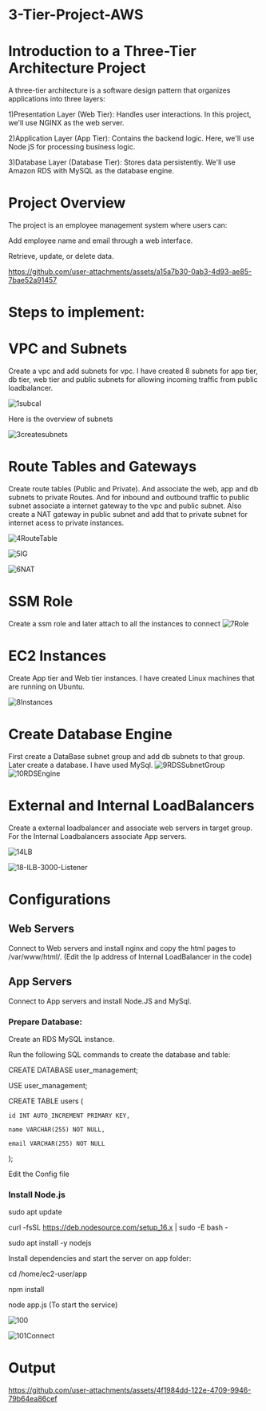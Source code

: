 # 3-Tier-Project-AWS

# Introduction to a Three-Tier Architecture Project
A three-tier architecture is a software design pattern that organizes applications into three layers:

1)Presentation Layer (Web Tier): Handles user interactions. In this project, we'll use NGINX as the web server.

2)Application Layer (App Tier): Contains the backend logic. Here, we'll use Node jS for processing business logic.

3)Database Layer (Database Tier): Stores data persistently. We'll use Amazon RDS with MySQL as the database engine.

# Project Overview
The project is an employee management system where users can:

Add employee name and email through a web interface.

Retrieve, update, or delete data.


https://github.com/user-attachments/assets/a15a7b30-0ab3-4d93-ae85-7bae52a91457


# Steps to implement:

# VPC and Subnets
Create a vpc and add subnets for vpc. I have created 8 subnets for app tier, db tier, web tier and public subnets for allowing incoming traffic from public loadbalancer.

![1subcal](https://github.com/user-attachments/assets/ce5e4d90-7a35-4f1f-8aab-89844233ceaf)

Here is the overview of subnets

![3createsubnets](https://github.com/user-attachments/assets/c7010f78-1221-43b2-b8d3-63e61c4178ef)


# Route Tables and Gateways
Create route tables (Public and Private). And associate the web, app and db subnets to private Routes. And for inbound and outbound traffic to public subnet associate a internet gateway to the vpc and public subnet. Also create a NAT gateway in public subnet and add that to private subnet for internet acess to private instances.

![4RouteTable](https://github.com/user-attachments/assets/fb87ee80-0c01-4989-8647-517d49fa2c11)

![5IG](https://github.com/user-attachments/assets/3fb3b64f-2af0-4a37-bf66-1d8b4659965b)

![6NAT](https://github.com/user-attachments/assets/f8817cdb-c80c-4631-9f25-e600f13d358d)


# SSM Role
Create a ssm role and later attach to all the instances to connect
![7Role](https://github.com/user-attachments/assets/321d9ed5-21fc-4cf2-9b9f-ed314be73f0e)

# EC2 Instances

Create App tier and Web tier instances. I have created Linux machines that are running on Ubuntu.

![8Instances](https://github.com/user-attachments/assets/94248ba0-c6b3-48ca-aa56-3416571c0787)

# Create Database Engine
First create a DataBase subnet group and add db subnets to that group. Later create a database. I have used MySql.
![9RDSSubnetGroup](https://github.com/user-attachments/assets/630f2439-2753-4e62-a9de-0ab1d5ce3d04)
![10RDSEngine](https://github.com/user-attachments/assets/9c9360a7-61a0-4c4c-a3cd-412cadcc1d09)


# External and Internal LoadBalancers
Create a external loadbalancer and associate web servers in target group. For the Internal Loadbalancers associate App servers.

![14LB](https://github.com/user-attachments/assets/39906f18-6496-4a67-b5c6-32f8c3d65e54)

![18-ILB-3000-Listener](https://github.com/user-attachments/assets/37092f41-e54b-4d31-8a4f-77ad80efca34)

# Configurations
## Web Servers
Connect to Web servers and install nginx and copy the html pages to /var/www/html/. (Edit the Ip address of Internal LoadBalancer in the code)
## App Servers
Connect to App servers and install Node.JS and MySql. 

### Prepare Database:
Create an RDS MySQL instance.

Run the following SQL commands to create the database and table:

CREATE DATABASE user_management;

USE user_management;

CREATE TABLE users (

    id INT AUTO_INCREMENT PRIMARY KEY,
    
    name VARCHAR(255) NOT NULL,
    
    email VARCHAR(255) NOT NULL
    
);

Edit the Config file

### Install Node.js


sudo apt update

curl -fsSL https://deb.nodesource.com/setup_16.x | sudo -E bash -

sudo apt install -y nodejs

Install dependencies and start the server on app folder:

cd /home/ec2-user/app

npm install

node app.js (To start the service)

![100](https://github.com/user-attachments/assets/21bd48aa-7a79-41e2-9c73-6056648a6114)

![101Connect](https://github.com/user-attachments/assets/f347c6ae-9b32-4e10-beee-435423739f3d)


# Output

https://github.com/user-attachments/assets/4f1984dd-122e-4709-9946-79b64ea86cef

